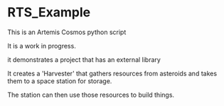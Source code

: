 # RTS_Example

This is an Artemis Cosmos python script

It is a work in progress.

it demonstrates a project that has an external library

It creates a 'Harvester' that gathers resources from asteroids and takes them to a space station for storage.

The station can then use those resources to build things.


